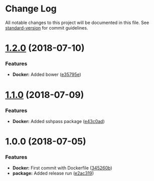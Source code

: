# Change Log

All notable changes to this project will be documented in this file. See [standard-version](https://github.com/conventional-changelog/standard-version) for commit guidelines.

<a name="1.2.0"></a>
# [1.2.0](https://github.com/wolmi/nodejs_wct/compare/v1.1.0...v1.2.0) (2018-07-10)


### Features

* **Docker:** Added bower ([e35795e](https://github.com/wolmi/nodejs_wct/commit/e35795e))



<a name="1.1.0"></a>
# [1.1.0](https://github.com/wolmi/nodejs_wct/compare/v1.0.0...v1.1.0) (2018-07-09)


### Features

* **Docker:** Added sshpass package ([e43c0ad](https://github.com/wolmi/nodejs_wct/commit/e43c0ad))



<a name="1.0.0"></a>
# 1.0.0 (2018-07-05)


### Features

* **Docker:** First commit with Dockerfile ([345260b](https://github.com/wolmi/nodejs_wct/commit/345260b))
* **package:** Added release run ([e2ac319](https://github.com/wolmi/nodejs_wct/commit/e2ac319))
